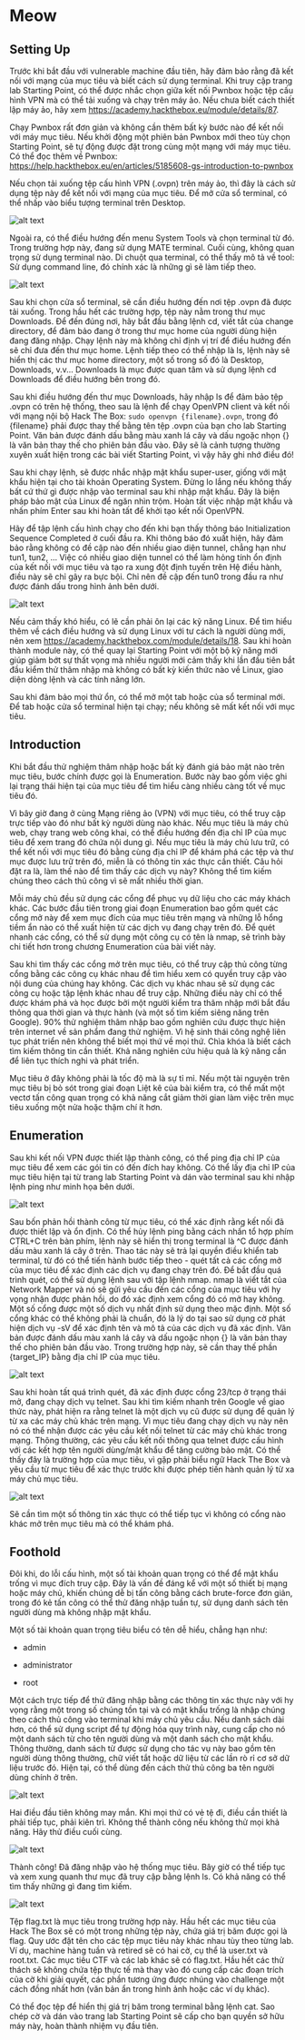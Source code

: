 # Meow

## Setting Up

Trước khi bắt đầu với vulnerable machine đầu tiên, hãy đảm bảo rằng đã kết nối với mạng của mục tiêu và biết cách sử dụng terminal. Khi truy cập trang lab Starting Point, có thể được nhắc chọn giữa kết nối Pwnbox hoặc tệp cấu hình VPN mà có thể tải xuống và chạy trên máy ảo. Nếu chưa biết cách thiết lập máy ảo, hãy xem https://academy.hackthebox.eu/module/details/87.

Chạy Pwnbox rất đơn giản và không cần thêm bất kỳ bước nào để kết nối với máy mục tiêu. Nếu khởi động một phiên bản Pwnbox mới theo tùy chọn Starting Point, sẽ tự động được đặt trong cùng một mạng với máy mục tiêu. Có thể đọc thêm về Pwnbox: https://help.hackthebox.eu/en/articles/5185608-gs-introduction-to-pwnbox

Nếu chọn tải xuống tệp cấu hình VPN (.ovpn) trên máy ảo, thì đây là cách sử dụng tệp này để kết nối với mạng của mục tiêu. Để mở cửa sổ terminal, có thể nhấp vào biểu tượng terminal trên Desktop.

![alt text](image1.png)

Ngoài ra, có thể điều hướng đến menu System Tools và chọn terminal từ đó. Trong trường hợp này, đang sử dụng MATE terminal. Cuối cùng, không quan trọng sử dụng terminal nào. Di chuột qua terminal, có thể thấy mô tả về tool: Sử dụng command line, đó chính xác là những gì sẽ làm tiếp theo.

![alt text](image2.png)

Sau khi chọn cửa sổ terminal, sẽ cần điều hướng đến nơi tệp .ovpn đã được tải xuống. Trong hầu hết các trường hợp, tệp này nằm trong thư mục Downloads. Để đến đúng nơi, hãy bắt đầu bằng lệnh cd, viết tắt của change directory, để đảm bảo đang ở trong thư mục home của người dùng hiện đang đăng nhập. Chạy lệnh này mà không chỉ định vị trí để điều hướng đến sẽ chỉ đưa đến thư mục home. Lệnh tiếp theo có thể nhập là ls, lệnh này sẽ hiển thị các thư mục home directory, một số trong số đó là Desktop, Downloads, v.v... Downloads là mục được quan tâm và sử dụng lệnh cd Downloads để điều hướng bên trong đó.

Sau khi điều hướng đến thư mục Downloads, hãy nhập ls để đảm bảo tệp .ovpn có trên hệ thống, theo sau là lệnh để chạy OpenVPN client và kết nối với mạng nội bộ Hack The Box: `sudo openvpn {filename}.ovpn`, trong đó {filename} phải được thay thế bằng tên tệp .ovpn của bạn cho lab Starting Point. Văn bản được đánh dấu bằng màu xanh lá cây và dấu ngoặc nhọn {} là văn bản thay thế cho phiên bản đầu vào. Đây sẽ là cảnh tượng thường xuyên xuất hiện trong các bài viết Starting Point, vì vậy hãy ghi nhớ điều đó!

Sau khi chạy lệnh, sẽ được nhắc nhập mật khẩu super-user, giống với mật khẩu hiện tại cho tài khoản Operating System. Đừng lo lắng nếu không thấy bất cứ thứ gì được nhập vào terminal sau khi nhập mật khẩu. Đây là biện pháp bảo mật của Linux để ngăn nhìn trộm. Hoàn tất việc nhập mật khẩu và nhấn phím Enter sau khi hoàn tất để khởi tạo kết nối OpenVPN.

Hãy để tập lệnh cấu hình chạy cho đến khi bạn thấy thông báo Initialization Sequence Completed ở cuối đầu ra. Khi thông báo đó xuất hiện, hãy đảm bảo rằng không có đề cập nào đến nhiều giao diện tunnel, chẳng hạn như tun1, tun2, ... Việc có nhiều giao diện tunnel có thể làm hỏng tính ổn định của kết nối với mục tiêu và tạo ra xung đột định tuyến trên Hệ điều hành, điều này sẽ chỉ gây ra bực bội. Chỉ nên đề cập đến tun0 trong đầu ra như được đánh dấu trong hình ảnh bên dưới.

![alt text](image3.png)

Nếu cảm thấy khó hiểu, có lẽ cần phải ôn lại các kỹ năng Linux. Để tìm hiểu thêm về cách điều hướng và sử dụng Linux với tư cách là người dùng mới, nên xem https://academy.hackthebox.com/module/details/18. Sau khi hoàn thành module này, có thể quay lại Starting Point với một bộ kỹ năng mới giúp giảm bớt sự thất vọng mà nhiều người mới cảm thấy khi lần đầu tiên bắt đầu kiểm thử thâm nhập mà không có bất kỳ kiến thức nào về Linux, giao diện dòng lệnh và các tính năng lớn.

Sau khi đảm bảo mọi thứ ổn, có thể mở một tab hoặc của sổ terminal mới. Để tab hoặc cửa sổ terminal hiện tại chạy; nếu không sẽ mất kết nối với mục tiêu. 

## Introduction

Khi bắt đầu thử nghiệm thâm nhập hoặc bất kỳ đánh giá bảo mật nào trên mục tiêu, bước chính được gọi là Enumeration. Bước này bao gồm việc ghi lại trạng thái hiện tại của mục tiêu để tìm hiểu càng nhiều càng tốt về mục tiêu đó.

Vì bây giờ đang ở cùng Mạng riêng ảo (VPN) với mục tiêu, có thể truy cập trực tiếp vào đó như bất kỳ người dùng nào khác. Nếu mục tiêu là máy chủ web, chạy trang web công khai, có thể điều hướng đến địa chỉ IP của mục tiêu để xem trang đó chứa nội dung gì. Nếu mục tiêu là máy chủ lưu trữ, có thể kết nối với mục tiêu đó bằng cùng địa chỉ IP để khám phá các tệp và thư mục được lưu trữ trên đó, miễn là có thông tin xác thực cần thiết. Câu hỏi đặt ra là, làm thế nào để tìm thấy các dịch vụ này? Không thể tìm kiếm chúng theo cách thủ công vì sẽ mất nhiều thời gian.

Mỗi máy chủ đều sử dụng các cổng để phục vụ dữ liệu cho các máy khách khác. Các bước đầu tiên trong giai đoạn Enumeration bao gồm quét các cổng mở này để xem mục đích của mục tiêu trên mạng và những lỗ hổng tiềm ẩn nào có thể xuất hiện từ các dịch vụ đang chạy trên đó. Để quét nhanh các cổng, có thể sử dụng một công cụ có tên là nmap, sẽ trình bày chi tiết hơn trong chương Enumeration của bài viết này.

Sau khi tìm thấy các cổng mở trên mục tiêu, có thể truy cập thủ công từng cổng bằng các công cụ khác nhau để tìm hiểu xem có quyền truy cập vào nội dung của chúng hay không. Các dịch vụ khác nhau sẽ sử dụng các công cụ hoặc tập lệnh khác nhau để truy cập. Những điều này chỉ có thể được khám phá và học được bởi một người kiểm tra thâm nhập mới bắt đầu thông qua thời gian và thực hành (và một số tìm kiếm siêng năng trên Google). 90% thử nghiệm thâm nhập bao gồm nghiên cứu được thực hiện trên internet về sản phẩm đang thử nghiệm. Vì hệ sinh thái công nghệ liên tục phát triển nên không thể biết mọi thứ về mọi thứ. Chìa khóa là biết cách tìm kiếm thông tin cần thiết. Khả năng nghiên cứu hiệu quả là kỹ năng cần để liên tục thích nghi và phát triển.

Mục tiêu ở đây không phải là tốc độ mà là sự tỉ mỉ. Nếu một tài nguyên trên mục tiêu bị bỏ sót trong giai đoạn Liệt kê của bài kiểm tra, có thể mất một vectơ tấn công quan trọng có khả năng cắt giảm thời gian làm việc trên mục tiêu xuống một nửa hoặc thậm chí ít hơn.

## Enumeration

Sau khi kết nối VPN được thiết lập thành công, có thể ping địa chỉ IP của mục tiêu để xem các gói tin có đến đích hay không. Có thể lấy địa chỉ IP của mục tiêu hiện tại từ trang lab Starting Point và dán vào terminal sau khi nhập lệnh ping như minh họa bên dưới.

![alt text](image4.png)

Sau bốn phản hồi thành công từ mục tiêu, có thể xác định rằng kết nối đã được thiết lập và ổn định. Có thể hủy lệnh ping bằng cách nhấn tổ hợp phím CTRL+C trên bàn phím, lệnh này sẽ hiển thị trong terminal là ^C được đánh dấu màu xanh lá cây ở trên. Thao tác này sẽ trả lại quyền điều khiển tab terminal, từ đó có thể tiến hành bước tiếp theo - quét tất cả các cổng mở của mục tiêu để xác định các dịch vụ đang chạy trên đó. Để bắt đầu quá trình quét, có thể sử dụng lệnh sau với tập lệnh nmap. nmap là viết tắt của Network Mapper và nó sẽ gửi yêu cầu đến các cổng của mục tiêu với hy vọng nhận được phản hồi, do đó xác định xem cổng đó có mở hay không. Một số cổng được một số dịch vụ nhất định sử dụng theo mặc định. Một số cổng khác có thể không phải là chuẩn, đó là lý do tại sao sử dụng cờ phát hiện dịch vụ -sV để xác định tên và mô tả của các dịch vụ đã xác định. Văn bản được đánh dấu màu xanh lá cây và dấu ngoặc nhọn {} là văn bản thay thế cho phiên bản đầu vào. Trong trường hợp này, sẽ cần thay thế phần {target_IP} bằng địa chỉ IP của mục tiêu.

![alt text](image5.png)

Sau khi hoàn tất quá trình quét, đã xác định được cổng 23/tcp ở trạng thái mở, đang chạy dịch vụ telnet. Sau khi tìm kiếm nhanh trên Google về giao thức này, phát hiện ra rằng telnet là một dịch vụ cũ được sử dụng để quản lý từ xa các máy chủ khác trên mạng. Vì mục tiêu đang chạy dịch vụ này nên nó có thể nhận được các yêu cầu kết nối telnet từ các máy chủ khác trong mạng. Thông thường, các yêu cầu kết nối thông qua telnet được cấu hình với các kết hợp tên người dùng/mật khẩu để tăng cường bảo mật. Có thể thấy đây là trường hợp của mục tiêu, vì gặp phải biểu ngữ Hack The Box và yêu cầu từ mục tiêu để xác thực trước khi được phép tiến hành quản lý từ xa máy chủ mục tiêu.

![alt text](image6.png)

Sẽ cần tìm một số thông tin xác thực có thể tiếp tục vì không có cổng nào khác mở trên mục tiêu mà có thể khám phá.

## Foothold

Đôi khi, do lỗi cấu hình, một số tài khoản quan trọng có thể để mật khẩu trống vì mục đích truy cập. Đây là vấn đề đáng kể với một số thiết bị mạng hoặc máy chủ, khiến chúng dễ bị tấn công bằng cách brute-force đơn giản, trong đó kẻ tấn công có thể thử đăng nhập tuần tự, sử dụng danh sách tên người dùng mà không nhập mật khẩu.

Một số tài khoản quan trọng tiêu biểu có tên dễ hiểu, chẳng hạn như:

- admin

- administrator

- root

Một cách trực tiếp để thử đăng nhập bằng các thông tin xác thực này với hy vọng rằng một trong số chúng tồn tại và có mật khẩu trống là nhập chúng theo cách thủ công vào terminal khi máy chủ yêu cầu. Nếu danh sách dài hơn, có thể sử dụng script để tự động hóa quy trình này, cung cấp cho nó một danh sách từ cho tên người dùng và một danh sách cho mật khẩu. Thông thường, danh sách từ được sử dụng cho tác vụ này bao gồm tên người dùng thông thường, chữ viết tắt hoặc dữ liệu từ các lần rò rỉ cơ sở dữ liệu trước đó. Hiện tại, có thể dùng đến cách thử thủ công ba tên người dùng chính ở trên.

![alt text](image7.png)

Hai điều đầu tiên không may mắn. Khi mọi thứ có vẻ tệ đi, điều cần thiết là phải tiếp tục, phải kiên trì. Không thể thành công nếu không thử mọi khả năng. Hãy thử điều cuối cùng.

![alt text](image8.png)

Thành công! Đã đăng nhập vào hệ thống mục tiêu. Bây giờ có thể tiếp tục và xem xung quanh thư mục đã truy cập bằng lệnh ls. Có khả năng có thể tìm thấy những gì đang tìm kiếm.

![alt text](image9.png)

Tệp flag.txt là mục tiêu trong trường hợp này. Hầu hết các mục tiêu của Hack The Box sẽ có một trong những tệp này, chứa giá trị băm được gọi là flag. Quy ước đặt tên cho các tệp mục tiêu này khác nhau tùy theo từng lab. Ví dụ, machine hàng tuần và retired sẽ có hai cờ, cụ thể là user.txt và root.txt. Các mục tiêu CTF và các lab khác sẽ có flag.txt. Hầu hết các thử thách sẽ không chứa tệp thực tế mà thay vào đó cung cấp các đoạn trích của cờ khi giải quyết, các phần tương ứng được nhúng vào challenge một cách đồng nhất hơn (văn bản ẩn trong hình ảnh hoặc các ví dụ khác).

Có thể đọc tệp để hiển thị giá trị băm trong terminal bằng lệnh cat. Sao chép cờ và dán vào trang lab Starting Point sẽ cấp cho bạn quyền sở hữu máy này, hoàn thành nhiệm vụ đầu tiên.